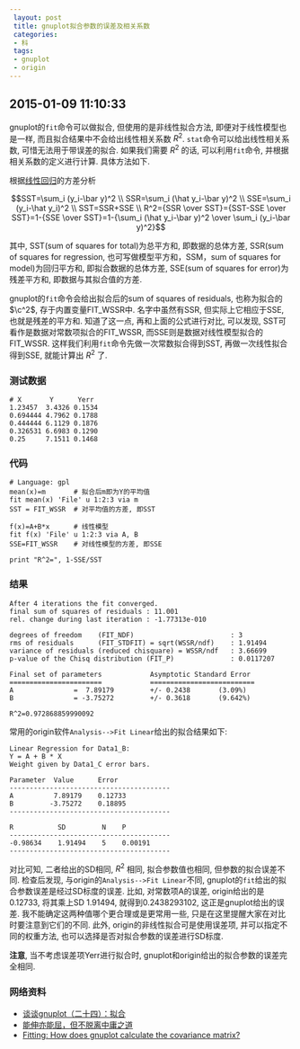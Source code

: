 ```yaml
---
 layout: post
 title: gnuplot拟合参数的误差及相关系数
 categories:
 - 科
 tags:
 - gnuplot
 - origin
---
```


## 2015-01-09 11:10:33

gnuplot的`fit`命令可以做拟合, 但使用的是非线性拟合方法, 即便对于线性模型也是一样, 
而且拟合结果中不会给出线性相关系数 $R^2$. `stat`命令可以给出线性相关系数, 可惜无法用于带误差的拟合.
如果我们需要 $R^2$ 的话, 可以利用`fit`命令, 并根据相关系数的定义进行计算. 具体方法如下.

根据[线性回归](http://zh.wikipedia.org/wiki/%E7%B7%9A%E6%80%A7%E5%9B%9E%E6%AD%B8)的方差分析

$$SST=\sum_i (y_i-\bar y)^2 \\
SSR=\sum_i (\hat y_i-\bar y)^2 \\
SSE=\sum_i (y_i-\hat y_i)^2 \\
SST=SSR+SSE \\
R^2={SSR \over SST}={SST-SSE \over SST}=1-{SSE \over SST}=1-{\sum_i (\hat y_i-\bar y)^2 \over \sum_i (y_i-\bar y)^2}$$

其中, SST(sum of squares for total)为总平方和, 即数据的总体方差, 
SSR(sum of squares for regression, 也可写做模型平方和，SSM，sum of squares for model)为回归平方和, 即拟合数据的总体方差,
SSE(sum of squares for error)为残差平方和, 即数据与其拟合值的方差.

gnuplot的`fit`命令会给出拟合后的sum of squares of residuals, 也称为拟合的 $\c^2$, 存于内置变量FIT_WSSR中.
名字中虽然有SSR, 但实际上它相应于SSE, 也就是残差的平方和.
知道了这一点, 再和上面的公式进行对比, 可以发现, SST可看作是数据对常数项拟合的FIT_WSSR, 而SSE则是数据对线性模型拟合的FIT_WSSR.
这样我们利用`fit`命令先做一次常数拟合得到SST, 再做一次线性拟合得到SSE, 就能计算出 $R^2$ 了. 

### 测试数据

	# X       Y      Yerr
	1.23457  3.4326 0.1534
	0.694444 4.7962 0.1788
	0.444444 6.1129 0.1876
	0.326531 6.6983 0.1290
	0.25     7.1511 0.1468

### 代码

<pre class="line-numbers" data-start="0"><code class="language-bash"># Language: gpl
mean(x)=m       # 拟合后m即为Y的平均值
fit mean(x) 'File' u 1:2:3 via m
SST = FIT_WSSR  # 对平均值的方差, 即SST

f(x)=A+B*x      # 线性模型
fit f(x) 'File' u 1:2:3 via A, B
SSE=FIT_WSSR    # 对线性模型的方差, 即SSE

print "R^2=", 1-SSE/SST
</code></pre>

### 结果

	After 4 iterations the fit converged.
	final sum of squares of residuals : 11.001
	rel. change during last iteration : -1.77313e-010

	degrees of freedom    (FIT_NDF)                        : 3
	rms of residuals      (FIT_STDFIT) = sqrt(WSSR/ndf)    : 1.91494
	variance of residuals (reduced chisquare) = WSSR/ndf   : 3.66699
	p-value of the Chisq distribution (FIT_P)              : 0.0117207

	Final set of parameters            Asymptotic Standard Error
	=======================            ==========================
	A               =  7.89179         +/- 0.2438       (3.09%)
	B               = -3.75272         +/- 0.3618       (9.642%)

	R^2=0.972868859990092

常用的origin软件`Analysis-->Fit Linear`给出的拟合结果如下:

	Linear Regression for Data1_B:
	Y = A + B * X
	Weight given by Data1_C error bars.

	Parameter  Value      Error
	----------------------------------------
	A          7.89179    0.12733
	B         -3.75272    0.18895
	----------------------------------------

	R           SD         N    P
	----------------------------------------
	-0.98634    1.91494    5    0.00191
	----------------------------------------

对比可知, 二者给出的SD相同, $R^2$ 相同, 拟合参数值也相同, 但参数的拟合误差不同.
检查后发现, 与origin的`Analysis-->Fit Linear`不同, gnuplot的`fit`给出的拟合参数误差是经过SD标度的误差.
比如, 对常数项A的误差, origin给出的是0.12733, 将其乘上SD 1.91494, 就得到0.2438293102, 这正是gnuplot给出的误差.
我不能确定这两种值哪个更合理或是更常用一些, 只是在这里提醒大家在对比时要注意到它们的不同.
此外, origin的非线性拟合可是使用误差项, 并可以指定不同的权重方法, 也可以选择是否对拟合参数的误差进行SD标度.

__注意__, 当不考虑误差项Yerr进行拟合时, gnuplot和origin给出的拟合参数的误差完全相同.

### 网络资料

- [谈谈gnuplot（二十四）：拟合](http://blog.sciencenet.cn/blog-373392-506131.html)
- [能伸亦能屈，但不脱离中庸之道](http://rca.is-programmer.com/2013/1/2/modeling-of-data-00.36899.html)
- [Fitting: How does gnuplot calculate the covariance matrix?](https://groups.google.com/forum/#!topic/comp.graphics.apps.gnuplot/070JgTqPHhg)



